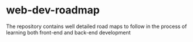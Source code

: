 # web-dev-roadmap
The repository contains well detailed road maps to follow in the process of learning both front-end and back-end development
